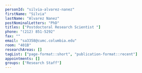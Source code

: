 ```yaml
---
personId: "silvia-alvarez-nanez"
firstName: "Silvia"
lastName: "Alvarez Nanez"
postNominalLetters: "PhD"
titles: ["Postdoctoral Research Scientist "]
phone: "(212) 851-5292"
fax: ""
email: "sa3358@cumc.columbia.edu"
room: "401B"
researchAreas: []
tagList: ["page-format::short", "publication-format::recent"]
appointments: []
groups: ["Research Staff"]
---
```

